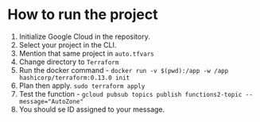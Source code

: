 # How to run the project

1. Initialize Google Cloud in the repository.
2. Select your project in the CLI.
3. Mention that same project in `auto.tfvars`
4. Change directory to `Terraform`
5. Run the docker command - `docker run -v $(pwd):/app -w /app hashicorp/terraform:0.13.0 init`
6. Plan then apply. `sudo terraform apply`
7. Test the function - `gcloud pubsub topics publish functions2-topic --message="AutoZone"`
8. You should se ID assigned to your message.